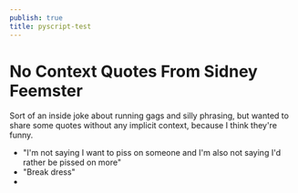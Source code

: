 ```yaml
---
publish: true
title: pyscript-test
---
```

# No Context Quotes From Sidney Feemster
Sort of an inside joke about running gags and silly phrasing, but wanted to share some quotes without any implicit context, because I think they're funny.
- "I'm not saying I want to piss on someone and I'm also not saying I'd rather be pissed on more"
- "Break dress"
- 